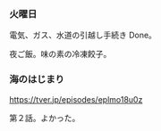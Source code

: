 ### 火曜日

電気、ガス、水道の引越し手続き Done。

夜ご飯。味の素の冷凍餃子。

### 海のはじまり

https://tver.jp/episodes/eplmo18u0z

第２話。よかった。